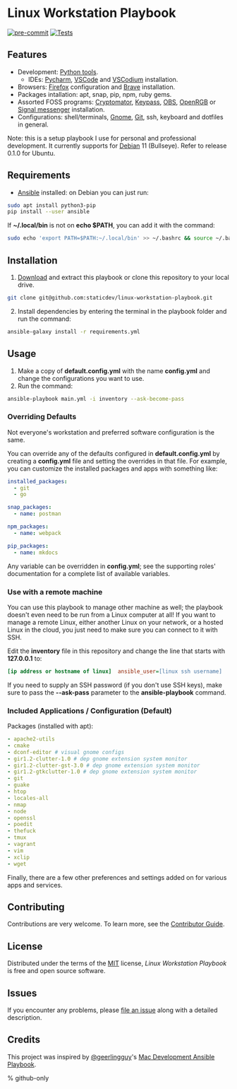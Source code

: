 # Linux Workstation Playbook

[![pre-commit](https://img.shields.io/badge/pre--commit-enabled-brightgreen?logo=pre-commit&logoColor=white)][pre-commit]
[![Tests](https://github.com/staticdev/linux-workstation-playbook/workflows/Tests/badge.svg)][tests]

[pre-commit]: https://github.com/pre-commit/pre-commit
[tests]: https://github.com/staticdev/linux-workstation-playbook/actions?workflow=Tests

## Features

- Development: [Python tools].
  - IDEs: [Pycharm], [VSCode] and [VSCodium] installation.
- Browsers: [Firefox] configuration and [Brave] installation.
- Packages intallation: apt, snap, pip, npm, ruby gems.
- Assorted FOSS programs: [Cryptomator], [Keypass], [OBS], [OpenRGB] or [Signal messenger] installation.
- Configurations: shell/terminals, [Gnome], [Git], ssh, keyboard and dotfiles in general.

Note: this is a setup playbook I use for personal and professional development. It currently supports for [Debian] 11 (Bullseye). Refer to release 0.1.0 for Ubuntu.

## Requirements

- [Ansible] installed: on Debian you can just run:

```sh
sudo apt install python3-pip
pip install --user ansible
```

If **~/.local/bin** is not on **echo \$PATH**, you can add it with the command:

```sh
sudo echo 'export PATH=$PATH:~/.local/bin' >> ~/.bashrc && source ~/.bashrc
```

## Installation

1. [Download] and extract this playbook or clone this repository to your local drive.

```sh
git clone git@github.com:staticdev/linux-workstation-playbook.git
```

2. Install dependencies by entering the terminal in the playbook folder and run the command:

```sh
ansible-galaxy install -r requirements.yml
```

## Usage

1. Make a copy of **default.config.yml** with the name **config.yml** and change the configurations you want to use.
2. Run the command:

```sh
ansible-playbook main.yml -i inventory --ask-become-pass
```

### Overriding Defaults

Not everyone's workstation and preferred software configuration is the same.

You can override any of the defaults configured in **default.config.yml** by creating a **config.yml** file and setting the overrides in that file. For example, you can customize the installed packages and apps with something like:

```yaml
installed_packages:
  - git
  - go

snap_packages:
  - name: postman

npm_packages:
  - name: webpack

pip_packages:
  - name: mkdocs
```

Any variable can be overridden in **config.yml**; see the supporting roles' documentation for a complete list of available variables.

### Use with a remote machine

You can use this playbook to manage other machine as well; the playbook doesn't even need to be run from a Linux computer at all! If you want to manage a remote Linux, either another Linux on your network, or a hosted Linux in the cloud, you just need to make sure you can connect to it with SSH.

Edit the **inventory** file in this repository and change the line that starts with **127.0.0.1** to:

```ini
[ip address or hostname of linux]  ansible_user=[linux ssh username]
```

If you need to supply an SSH password (if you don't use SSH keys), make sure to pass the **--ask-pass** parameter to the **ansible-playbook** command.

### Included Applications / Configuration (Default)

Packages (installed with apt):

```yaml
- apache2-utils
- cmake
- dconf-editor # visual gnome configs
- gir1.2-clutter-1.0 # dep gnome extension system monitor
- gir1.2-clutter-gst-3.0 # dep gnome extension system monitor
- gir1.2-gtkclutter-1.0 # dep gnome extension system monitor
- git
- guake
- htop
- locales-all
- nmap
- node
- openssl
- poedit
- thefuck
- tmux
- vagrant
- vim
- xclip
- wget
```

Finally, there are a few other preferences and settings added on for various apps and services.

## Contributing

Contributions are very welcome.
To learn more, see the [Contributor Guide].

## License

Distributed under the terms of the [MIT] license,
_Linux Workstation Playbook_ is free and open source software.

## Issues

If you encounter any problems,
please [file an issue] along with a detailed description.

## Credits

This project was inspired by [@geerlingguy]'s [Mac Development Ansible Playbook].

% github-only

[@geerlingguy]: https://github.com/geerlingguy
[ansible]: https://docs.ansible.com/ansible/latest/installation_guide/intro_installation.html
[brave]: https://brave.com/
[contributor guide]: CONTRIBUTING.md
[cryptomator]: https://cryptomator.org/
[debian]: https://www.debian.org/
[download]: https://github.com/staticdev/linux-workstation-playbook/archive/refs/heads/main.zip
[file an issue]: https://github.com/staticdev/linux-workstation-playbook/issues
[firefox]: https://www.mozilla.org/firefox/
[git]: https://git-scm.com/
[gnome]: https://www.gnome.org/
[keypass]: https://keepass.info/
[mac development ansible playbook]: https://github.com/geerlingguy/mac-dev-playbook
[mit]: https://opensource.org/licenses/MIT
[obs]: https://obsproject.com/
[openrgb]: https://gitlab.com/CalcProgrammer1/OpenRGB
[pycharm]: https://www.jetbrains.com/pycharm/
[python tools]: https://github.com/staticdev/ansible-role-python-developer
[signal messenger]: https://signal.org
[vscode]: https://code.visualstudio.com/
[vscodium]: https://vscodium.com/
